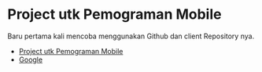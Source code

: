 # Project utk Pemograman Mobile

Baru pertama kali mencoba menggunakan Github dan client Repository nya.


- [Project utk Pemograman Mobile](#project-utk-pemograman-mobile)
- [Google](#https://google.com)
